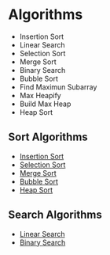 # Algorithms

- Insertion Sort
- Linear Search
- Selection Sort
- Merge Sort
- Binary Search
- Bubble Sort
- Find Maximun Subarray
- Max Heapify
- Build Max Heap
- Heap Sort

## Sort Algorithms

- [Insertion Sort](https://github.com/GabrielPB96/Algorithms/blob/main/sorting/insertionSort.js)
- [Selection Sort](https://github.com/GabrielPB96/Algorithms/blob/main/sorting/selectionSort.js) 
- [Merge Sort](https://github.com/GabrielPB96/Algorithms/blob/main/sorting/mergeSort.js)
- [Bubble Sort](https://github.com/GabrielPB96/Algorithms/blob/main/sorting/bubbleSort.js)
- [Heap Sort](https://github.com/GabrielPB96/Algorithms/blob/main/sorting/heapSort.js)

## Search Algorithms

- [Linear Search]()
- [Binary Search]()

